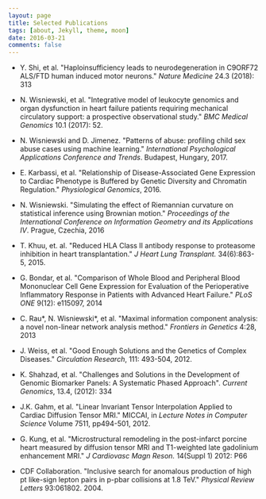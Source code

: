 ```yaml
---
layout: page
title: Selected Publications
tags: [about, Jekyll, theme, moon]
date: 2016-03-21
comments: false
---
```


<style type="text/css">
a {text-decoration: none;}
</style>

* [Y. Shi, et al. "Haploinsufficiency leads to neurodegeneration in C9ORF72 ALS/FTD human induced motor neurons." <em>Nature Medicine</em> 24.3 (2018): 313](https://www.nature.com/articles/nm.4490)

* [N. Wisniewski, et al. "Integrative model of leukocyte genomics and organ dysfunction in heart failure patients requiring mechanical circulatory support: a prospective observational study." <em>BMC Medical Genomics</em> 10.1 (2017): 52.](https://bmcmedgenomics.biomedcentral.com/articles/10.1186/s12920-017-0288-8)

* [N. Wisniewski and D. Jimenez. "Patterns of abuse: profiling child sex abuse cases using machine learning." <em>International Psychological Applications Conference and Trends</em>. Budapest, Hungary, 2017.](http://inpact-psychologyconference.org/wp-content/uploads/2017/05/InPACT-2017_Proceedings.pdf)

* [E. Karbassi, et al. "Relationship of Disease-Associated Gene Expression to Cardiac Phenotype is Buffered by Genetic Diversity and Chromatin Regulation." <em>Physiological Genomics</em>, 2016.](https://www.physiology.org/doi/10.1152/physiolgenomics.00035.2016)

* [N. Wisniewski. "Simulating the effect of Riemannian curvature on statistical inference using Brownian motion." <em>Proceedings of the International Conference on Information Geometry and its Applications IV</em>. Prague, Czechia, 2016](http://igaia.utia.cz/abstracts/wisniewski.pdf)

* [T. Khuu, et. al. "Reduced HLA Class II antibody response to proteasome inhibition in heart transplantation." <em>J Heart Lung Transplant.</em> 34(6):863-5, 2015.](https://www.jhltonline.org/article/S1053-2498(15)01030-X/fulltext)

* [G. Bondar, et al. "Comparison of Whole Blood and Peripheral Blood Mononuclear Cell Gene Expression for Evaluation of the Perioperative Inflammatory Response in Patients with Advanced Heart Failure." <em>PLoS ONE</em> 9(12): e115097, 2014](http://journals.plos.org/plosone/article?id=10.1371/journal.pone.0115097)

* [C. Rau\*, N. Wisniewski\*, et al. "Maximal information component analysis: a novel non-linear network analysis method." <em>Frontiers in Genetics</em> 4:28, 2013](https://www.frontiersin.org/articles/10.3389/fgene.2013.00028/full)

* [J. Weiss, et al. "Good Enough Solutions and the Genetics of Complex Diseases." <em>Circulation Research</em>, 111: 493-504, 2012.](http://circres.ahajournals.org/content/111/4/493)

* [K. Shahzad, et al. "Challenges and Solutions in the Development of Genomic Biomarker Panels: A Systematic Phased Approach". <em>Current Genomics</em>, 13.4, (2012): 334](http://www.ingentaconnect.com/content/ben/cg/2012/00000013/00000004/art00009)

* [J.K. Gahm, et al. "Linear Invariant Tensor Interpolation Applied to Cardiac Diffusion Tensor MRI." MICCAI, in <em>Lecture Notes in Computer Science</em> Volume 7511, pp494-501, 2012.](https://link.springer.com/chapter/10.1007/978-3-642-33418-4_61)

* [G. Kung, et al. "Microstructural remodeling in the post-infarct porcine heart measured by diffusion tensor MRI and T1-weighted late gadolinium enhancement MRI." <em>J Cardiovasc Magn Reson.</em> 14(Suppl 1) 2012: P66](https://www.ncbi.nlm.nih.gov/pmc/articles/PMC3305573/)

* [CDF Collaboration. "Inclusive search for anomalous production of high pt like-sign lepton pairs in p-pbar collisions at 1.8 TeV." <em>Physical Review Letters</em> 93:061802. 2004.](https://arxiv.org/abs/hep-ex/0405063)
